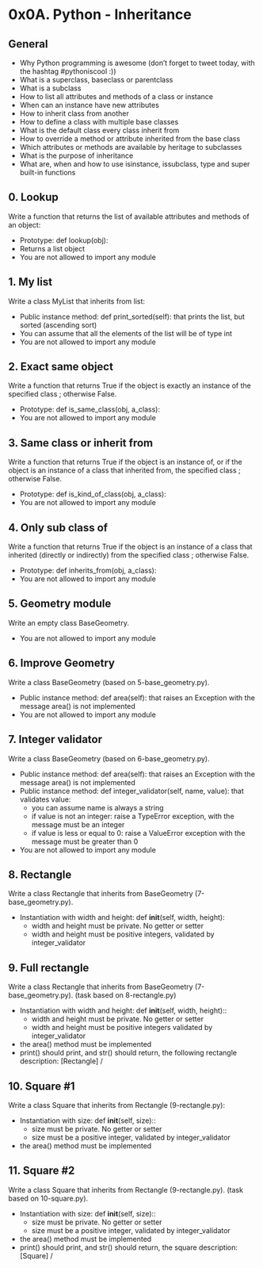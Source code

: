 # 0x0A. Python - Inheritance
## General
- Why Python programming is awesome (don’t forget to tweet today, with the hashtag #pythoniscool :))
- What is a superclass, baseclass or parentclass
- What is a subclass
- How to list all attributes and methods of a class or instance
- When can an instance have new attributes
- How to inherit class from another
- How to define a class with multiple base classes
- What is the default class every class inherit from
- How to override a method or attribute inherited from the base class
- Which attributes or methods are available by heritage to subclasses
- What is the purpose of inheritance
- What are, when and how to use isinstance, issubclass, type and super built-in functions

## 0. Lookup 
Write a function that returns the list of available attributes and methods of an object:
- Prototype: def lookup(obj):
- Returns a list object
- You are not allowed to import any module

## 1. My list 
Write a class MyList that inherits from list:
- Public instance method: def print_sorted(self): that prints the list, but sorted (ascending sort)
- You can assume that all the elements of the list will be of type int
- You are not allowed to import any module

## 2. Exact same object
Write a function that returns True if the object is exactly an instance of the specified class ; otherwise False.
- Prototype: def is_same_class(obj, a_class):
- You are not allowed to import any module

## 3. Same class or inherit from
Write a function that returns True if the object is an instance of, or if the object is an instance of a class that inherited from, the specified class ; otherwise False.

- Prototype: def is_kind_of_class(obj, a_class):
- You are not allowed to import any module

## 4. Only sub class of
Write a function that returns True if the object is an instance of a class that inherited (directly or indirectly) from the specified class ; otherwise False.

- Prototype: def inherits_from(obj, a_class):
- You are not allowed to import any module

## 5. Geometry module
Write an empty class BaseGeometry.

- You are not allowed to import any module

## 6. Improve Geometry
Write a class BaseGeometry (based on 5-base_geometry.py).

- Public instance method: def area(self): that raises an Exception with the message area() is not implemented
- You are not allowed to import any module

## 7. Integer validator
Write a class BaseGeometry (based on 6-base_geometry.py).

- Public instance method: def area(self): that raises an Exception with the message area() is not implemented
- Public instance method: def integer_validator(self, name, value): that validates value:
  - you can assume name is always a string
  - if value is not an integer: raise a TypeError exception, with the message <name> must be an integer
  - if value is less or equal to 0: raise a ValueError exception with the message <name> must be greater than 0
- You are not allowed to import any module

## 8. Rectangle
Write a class Rectangle that inherits from BaseGeometry (7-base_geometry.py).

- Instantiation with width and height: def __init__(self, width, height):
  - width and height must be private. No getter or setter
  - width and height must be positive integers, validated by integer_validator

## 9. Full rectangle
Write a class Rectangle that inherits from BaseGeometry (7-base_geometry.py). (task based on 8-rectangle.py)

- Instantiation with width and height: def __init__(self, width, height)::
  - width and height must be private. No getter or setter
  - width and height must be positive integers validated by integer_validator
- the area() method must be implemented
- print() should print, and str() should return, the following rectangle description: [Rectangle] <width>/<height>

## 10. Square #1
Write a class Square that inherits from Rectangle (9-rectangle.py):

- Instantiation with size: def __init__(self, size)::
  - size must be private. No getter or setter
  - size must be a positive integer, validated by integer_validator
- the area() method must be implemented

## 11. Square #2
Write a class Square that inherits from Rectangle (9-rectangle.py). (task based on 10-square.py).

- Instantiation with size: def __init__(self, size)::
  - size must be private. No getter or setter
  - size must be a positive integer, validated by integer_validator
- the area() method must be implemented
- print() should print, and str() should return, the square description: [Square] <width>/<height>

